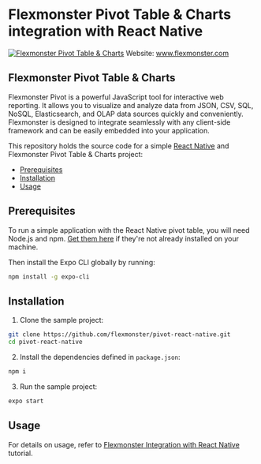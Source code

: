 # Flexmonster Pivot Table &amp; Charts integration with React Native
[![Flexmonster Pivot Table & Charts](https://cdn.flexmonster.com/landing.png)](https://flexmonster.com)
Website: www.flexmonster.com

## Flexmonster Pivot Table & Charts

Flexmonster Pivot is a powerful JavaScript tool for interactive web reporting. It allows you to visualize and analyze data from JSON, CSV, SQL, NoSQL, Elasticsearch, and OLAP data sources quickly and conveniently. Flexmonster is designed to integrate seamlessly with any client-side framework and can be easily embedded into your application.

This repository holds the source code for a simple [React Native](https://reactnative.dev/) and Flexmonster Pivot Table & Charts project:
- [Prerequisites](#prerequisites)
- [Installation](#installation)
- [Usage](#usage)

## <a name="prerequisites"></a>Prerequisites ##

To run a simple application with the React Native pivot table, you will need Node.js and npm. [Get them here](https://docs.npmjs.com/downloading-and-installing-node-js-and-npm) if they're not already installed on your machine.

Then install the Expo CLI globally by running:

```bash
npm install -g expo-cli
```


## <a name="installation"></a>Installation ##

 
1) Clone the sample project: 

```bash
git clone https://github.com/flexmonster/pivot-react-native.git 
cd pivot-react-native
```

2) Install the dependencies defined in `package.json`: 

```bash
npm i
```

3) Run the sample project: 

```bash
expo start
```

## <a name="usage"></a>Usage ##

For details on usage, refer to [Flexmonster Integration with React Native](https://www.flexmonster.com/doc/integration-with-react-native/) tutorial.
